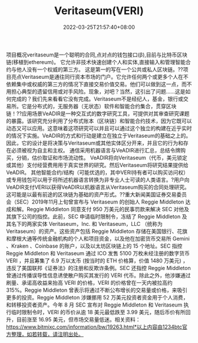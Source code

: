 ﻿---
weight: 
title: "Veritaseum(VERI)"
description: "veritaseum是一个聪明的合同,点对点的钱包接口(β),目前与比特币区块链(移植到ethereum)"
date: 2022-03-25T21:57:40+08:00
lastmod: 2022-03-25T16:45:40+08:00
draft: false
authors: ["Metabd"]
featuredImage: "veritaseumveri.webp"
link: ""
tags: ["数字代币","Veritaseum(VERI)"]
categories: ["navigation"]
navigation: ["数字代币"]
lightgallery: true
toc: true
pinned: false
recommend: false
recommend1: false
---
项目概况veritaseum是一个聪明的合同,点对点的钱包接口(β),目前与比特币区块链(移植到ethereum)。 它允许非技术快速创建个人和实体,直接输入和管理智能合约与他人没有一个权威的第三方。 这是第一的写在一个公共或私人区块链。??项目亮点Veritaseum是通往同行资本市场的门户。它允许任何两个或更多个人在不依赖集中或权威的第三方的情况下直接交易价值交易。他们可以做到这一点，而不用担心典型的遗留信用或对手风险。现象，对吧？当然，这引出了问题......这是如何完成的？我们先来看看它没有完成。Veritaseum不是经纪人，基金，银行或交易所。它是分布式的，无服务器（无状态）软件和智能合约集合，贯穿区块链！??应用场景VeADIR是一种交互式的数字研究工具，可提供对其审查研究课题的暴露。该研究充分利用了分布式账本（区块链）和智能合约技术，因为它既可以动态又可以应用。这意味着这项研究可以并且可以通过这个独立的构建在近乎实时的情况下实施。VeADIR的方式和行动是建立在独立于Veritaseum的基础之上的。因此，它的设计是将决策与Veritaseum或其他实体区分开来，并且它的行为和存在必须被视为自主和主权。 通信采用机器语言与VeADIR进行汇总，总结令牌购买，分销，估价取证和市场流动性。 VeADIR将向Veritaseum（代币，美元锁定或其他）支付经营费用用于真实世界的研究。然后Veritaseum将研究结果提供给VeADIR。 其他智能合约/结构（可能优选的，其中VERI持有者可以购买访问权）或专用钱包可以用于将所述机器语言转换为非专业人士可读的人类语言。?用户向VeADIR支付VERI以获得VeADIR以机器语言从Veritaseum购买的合同处理研究。这可能是以最有前途的区块链为基础的资产形式。??重大新闻美国证券交易委员会（SEC）2019年11月上旬曾宣布与 Veritaseum 的创始人 Reggie Middleton 达成和解。Reggie Middleton 同意支付 950 万美元的民事罚款来解决 SEC 对他及其旗下公司的指控。此前，SEC 申请临时限制令，冻结了 Reggie Middleton 及其名下的两家实体 Veritaseum，Inc. 和 Veritaseum，LLC （统称为 Veritaseum）的资产。这些资产包括 Reggie Middleton 存储在美国银行、花旗和摩根大通等传统金融机构的个人和项目资金，以及他在加密货币交易所 Gemini 、Kraken 、Coinbase 的账户，以及以太坊区块链上的 15 个地址。SEC 指控 Reggie Middleton 和 Veritaseum 通过 ICO 发售 5100 万枚未经注册的数字货币 VERI ，并且筹集了 6.9 万以太币 (按当时的 ETH 价格算，价值 1480 万美元) ，违反了美国联邦《证券法》的注册和反欺诈条例。SEC 还指控 Reggie Middleton 曾通过传播误导性信息诱使散户购买其发行的 VERI 代币。除此之外，他涉嫌通过刷量、承诺高收益来抬高 VERI 的价格，VERI 的价格曾在一天内被拉高约 315%。Reggie Middleton 曾表示将通过不断公布增长的交易量或价格，来吸引更多的投资。Reggie Middleton 涉嫌挪用 52 万美元投资者资金用于个人消费，和转移投资者资产。今年 8 月 SEC 宣布对 Reggie Middleton 和 Veritaseum 执行临时限制令时，VERI 的币价从逾 18 美元最低跌至 3.99 美元，随后币价有所回升，目前涨至 16.95 美元，但市场交易量低迷。相关资料：
https://www.bitmixc.com/information/bw/19263.html*以上内容由1234btc官方整理，如若转载，请注明出处。
